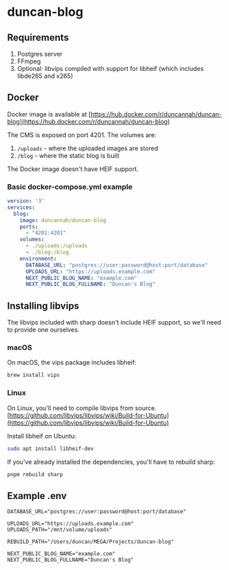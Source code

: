 # duncan-blog

## Requirements

1. Postgres server
2. FFmpeg
3. Optional: libvips compiled with support for libheif (which includes libde265 and x265)

## Docker

Docker image is available at [https://hub.docker.com/r/duncannah/duncan-blog](https://hub.docker.com/r/duncannah/duncan-blog)

The CMS is exposed on port 4201. The volumes are:

1. `/uploads` - where the uploaded images are stored
2. `/blog` - where the static blog is built

The Docker image doesn't have HEIF support.

### Basic docker-compose.yml example

```yaml
version: '3'
services:
  blog:
	image: duncannah/duncan-blog
	ports:
	  - "4201:4201"
	volumes:
	  - ./uploads:/uploads
	  - ./blog:/blog
	environment:
	  DATABASE_URL: "postgres://user:password@host:port/database"
	  UPLOADS_URL: "https://uploads.example.com"
	  NEXT_PUBLIC_BLOG_NAME: "example.com"
	  NEXT_PUBLIC_BLOG_FULLNAME: "Duncan's Blog"
```

## Installing libvips

The libvips included with sharp doesn't include HEIF support, so we'll need to provide one ourselves.

### macOS

On macOS, the vips package includes libheif:

```bash
brew install vips
```

### Linux

On Linux, you'll need to compile libvips from source.
[https://github.com/libvips/libvips/wiki/Build-for-Ubuntu](https://github.com/libvips/libvips/wiki/Build-for-Ubuntu)

Install libheif on Ubuntu:

```bash
sudo apt install libheif-dev
```

If you've already installed the dependencies, you'll have to rebuild sharp:

```bash
pnpm rebuild sharp
```

## Example .env

```
DATABASE_URL="postgres://user:password@host:port/database"

UPLOADS_URL="https://uploads.example.com"
UPLOADS_PATH="/mnt/volume/uploads"

REBUILD_PATH="/Users/duncan/MEGA/Projects/duncan-blog"

NEXT_PUBLIC_BLOG_NAME="example.com"
NEXT_PUBLIC_BLOG_FULLNAME="Duncan's Blog"
```
